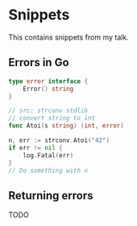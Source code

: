 # Snippets

This contains snippets from my talk.

## Errors in Go

```go
type error interface {
    Error() string
}
```

```go
// src: strconv stdlib
// convert string to int
func Atoi(s string) (int, error)

n, err := strconv.Atoi("42")
if err != nil {
    log.Fatal(err)
}
// Do something with n
```

## Returning errors

TODO